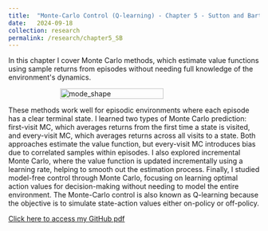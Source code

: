 ```yaml
---
title:  "Monte-Carlo Control (Q-learning) - Chapter 5 - Sutton and Barto"
date:   2024-09-18
collection: research
permalink: /research/chapter5_SB
---
```

In this chapter I cover Monte Carlo methods, which estimate value functions using sample returns from episodes without needing full knowledge of the environment's dynamics. 
<figure style="display: flex; flex-direction: column; align-items: center;">
  <img src="{{ "/assets/img/learning/monte-carlo.jpg"  | absolute_url }}" alt="mode_shape" class="post-pic" style="width: 70%;"/>
</figure>

These methods work well for episodic environments where each episode has a clear terminal state. I learned two types of Monte Carlo prediction: first-visit MC, which averages returns from the first time a state is visited, and every-visit MC, which averages returns across all visits to a state. Both approaches estimate the value function, but every-visit MC introduces bias due to correlated samples within episodes. I also explored incremental Monte Carlo, where the value function is updated incrementally using a learning rate, helping to smooth out the estimation process. Finally, I studied model-free control through Monte Carlo, focusing on learning optimal action values for decision-making without needing to model the entire environment. The Monte-Carlo control is also known as Q-learning because the objective is to simulate state-action values either on-policy or off-policy.

[Click here to access my GitHub pdf](https://github.com/YaroKazakov/RL-phd/blob/main/rl_book/chapter_notes/Chapter5_Monte_Carlo_notes.pdf)